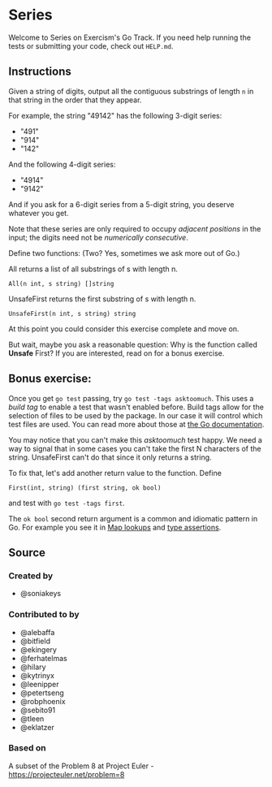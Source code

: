 # Series

Welcome to Series on Exercism's Go Track.
If you need help running the tests or submitting your code, check out `HELP.md`.

## Instructions

Given a string of digits, output all the contiguous substrings of length `n` in that string in the order that they appear.

For example, the string "49142" has the following 3-digit series:

-   "491"
-   "914"
-   "142"

And the following 4-digit series:

-   "4914"
-   "9142"

And if you ask for a 6-digit series from a 5-digit string, you deserve whatever you get.

Note that these series are only required to occupy _adjacent positions_ in the input;
the digits need not be _numerically consecutive_.

Define two functions: (Two? Yes, sometimes we ask more out of Go.)

All returns a list of all substrings of s with length n.

`All(n int, s string) []string`

UnsafeFirst returns the first substring of s with length n.

`UnsafeFirst(n int, s string) string`

At this point you could consider this exercise complete and move on.

But wait, maybe you ask a reasonable question: Why is the function
called **Unsafe** First? If you are interested, read on for a bonus
exercise.

## Bonus exercise:

Once you get `go test` passing, try `go test -tags asktoomuch`. This
uses a _build tag_ to enable a test that wasn't enabled before. Build
tags allow for the selection of files to be used by the package. In
our case it will control which test files are used. You can read more
about those at
[the Go documentation](https://golang.org/pkg/go/build/#hdr-Build_Constraints).

You may notice that you can't make this _asktoomuch_ test happy. We
need a way to signal that in some cases you can't take the first N
characters of the string. UnsafeFirst can't do that since it only
returns a string.

To fix that, let's add another return value to the function. Define

`First(int, string) (first string, ok bool)`

and test with `go test -tags first`.

The `ok bool` second return argument is a common and idiomatic pattern
in Go. For example you see it in
[Map lookups](https://blog.golang.org/go-maps-in-action) and
[type assertions](https://tour.golang.org/methods/15).

## Source

### Created by

-   @soniakeys

### Contributed to by

-   @alebaffa
-   @bitfield
-   @ekingery
-   @ferhatelmas
-   @hilary
-   @kytrinyx
-   @leenipper
-   @petertseng
-   @robphoenix
-   @sebito91
-   @tleen
-   @eklatzer

### Based on

A subset of the Problem 8 at Project Euler - https://projecteuler.net/problem=8
